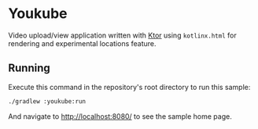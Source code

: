 # Youkube

Video upload/view application written with [Ktor](http://ktor.io) using `kotlinx.html` for rendering
and experimental locations feature.

## Running

Execute this command in the repository's root directory to run this sample:

```bash
./gradlew :youkube:run
```
 
And navigate to [http://localhost:8080/](http://localhost:8080/) to see the sample home page.  